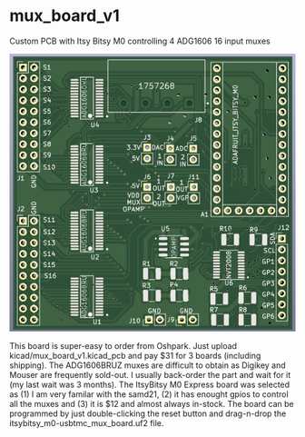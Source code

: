 # mux_board_v1
Custom PCB with Itsy Bitsy M0 controlling 4 ADG1606 16 input muxes

![picture](https://github.com/charkster/mux_board_v1/blob/main/mux_board_v1.png)

This board is super-easy to order from Oshpark. Just upload kicad/mux_board_v1.kicad_pcb and pay $31 for 3 boards (including shipping).
The ADG1606BRUZ muxes are difficult to obtain as Digikey and Mouser are frequently sold-out. I usually back-order the part and wait for it (my last wait was 3 months). The ItsyBitsy M0 Express board was selected as (1) I am very familar with the samd21, (2) it has enought gpios to control all the muxes and (3) it is $12 and almost always in-stock. The board can be programmed by just double-clicking the reset button and drag-n-drop the itsybitsy_m0-usbtmc_mux_board.uf2 file.
